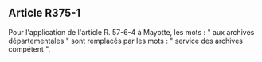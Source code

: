 Article R375-1
----
Pour l'application de l'article R. 57-6-4 à Mayotte, les mots : " aux archives
départementales " sont remplacés par les mots : " service des archives compétent
".
